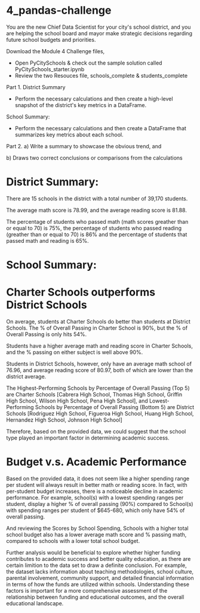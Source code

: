 # 4_pandas-challenge

You are the new Chief Data Scientist for your city's school district, and you are helping the school board and mayor make strategic decisions regarding future school budgets and priorities. 

Download the Module 4 Challenge files,
- Open PyCitySchools & check out the sample solution called PyCitySchools_starter.ipynb
- Review the two Resouces file, schools_complete & students_complete

Part 1.
District Summary
- Perform the necessary calculations and then create a high-level snapshot of the district's key metrics in a DataFrame.

School Summary:
- Perform the necessary calculations and then create a DataFrame that summarizes key metrics about each school.

Part 2.
a) Write a summary to showcase the obvious trend, and 

b) Draws two correct conclusions or comparisons from the calculations 


# District Summary:
There are 15 schools in the district with a total number of 39,170 students.

The average math score is 78.99, and the average reading score is 81.88.

The percentage of students who passed math (math scores greather than or equal to 70) is 75%, the percentage of students who passed reading (greather than or equal to 70) is 86% and the percentage of students that passed math and reading is 65%.


# School Summary:

# Charter Schools outperforms District Schools

On average, students at Charter Schools do better than students at District Schools. The % of Overall Passing in Charter School is 90%, but the % of Overall Passing is only hits 54%. 


Students have a higher average math and reading score in Charter Schools, and the % passing on either subject is well above 90%.

Students in District Schools, however, only have an average math school of 76.96, and average reading score of 80.97, both of which are lower than the district average. 


The Highest-Performing Schools by Percentage of Overall Passing (Top 5) are Charter Schools [Cabrera High School, Thomas High School, Griffin High School, Wilson High School, Pena High School], and Lowest-Performing Schools by Percentage of Overall Passing (Bottom 5) are District Schools [Rodriguez High School, Figueroa High School, Huang High School, Hernandez High School, Johnson High School] 

Therefore, based on the provided data, we could suggest that the school type played an important factor in determining academic success. 


# Budget v.s. Academic Performance

Based on the provided data, it does not seem like a higher spending range per student will always result in better math or reading score. In fact, with per-student budget increases, there is a noticeable decline in academic performance. For example, school(s) with a lowest spending ranges per student, display a higher % of overall passing (90%) compared to School(s) with spending ranges per student of $645-680, which only have 54% of overall passing.

And reviewing the Scores by School Spending, Schools with a higher total school budget also has a lower average math score and % passing math, compared to schools with a lower total school budget. 

Further analysis would be beneficial to explore whether higher funding contributes to academic success and better quality education, as there are certain limition to the data set to draw a definite conclusion.
For example, the dataset lacks information about teaching methodologies, school culture, parental involvement, community support, and detailed financial information in terms of how the funds are utilized within schools. Understanding these factors is important for a more comprehensive assessment of the relationship between funding and educational outcomes, and the overall educational landscape. 

